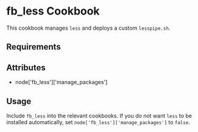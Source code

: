 fb_less Cookbook
====================
This cookbook manages `less` and deploys a custom `lesspipe.sh`.

Requirements
------------

Attributes
----------
* node['fb_less']['manage_packages']

Usage
-----
Include `fb_less` into the relevant cookbooks. If you do not want `less` to be
installed automatically, set `node['fb_less']['manage_packages']` to `false`.
